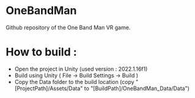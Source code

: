 # OneBandMan
Github repository of the One Band Man VR game. 

# How to build : 
 - Open the project in Unity (used version : 2022.1.16f1)
 - Build using Unity ( File -> Build Settings -> Build )
 - Copy the Data folder to the build location (copy "[ProjectPath]/Assets/Data" to "[BuildPath]/OneBandMan_Data/Data")
